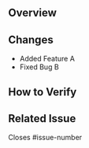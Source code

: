 ## Overview

<!-- Briefly describe what this PR changes -->

## Changes

- Added Feature A  
- Fixed Bug B

## How to Verify

<!-- Steps to manually verify the changes -->

## Related Issue

Closes #issue-number
